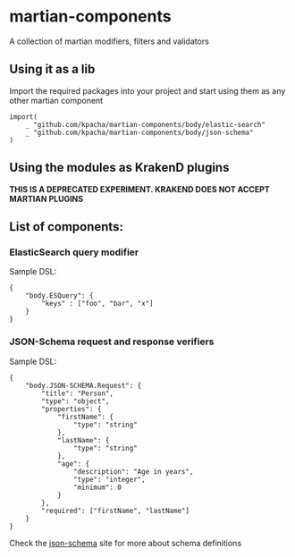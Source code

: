 # martian-components

A collection of martian modifiers, filters and validators

## Using it as a lib

Import the required packages into your project and start using them as any other martian component

	import(
		_ "github.com/kpacha/martian-components/body/elastic-search"
		_ "github.com/kpacha/martian-components/body/json-schema"
	)

## Using the modules as KrakenD plugins

**THIS IS A DEPRECATED EXPERIMENT. KRAKEND DOES NOT ACCEPT MARTIAN PLUGINS**

## List of components:

### ElasticSearch query modifier

Sample DSL:

	{
	    "body.ESQuery": {
	        "keys" : ["foo", "bar", "x"]
	    }
	}


### JSON-Schema request and response verifiers

Sample DSL:

	{
	    "body.JSON-SCHEMA.Request": {
	        "title": "Person",
	        "type": "object",
	        "properties": {
	            "firstName": {
	                "type": "string"
	            },
	            "lastName": {
	                "type": "string"
	            },
	            "age": {
	                "description": "Age in years",
	                "type": "integer",
	                "minimum": 0
	            }
	        },
	        "required": ["firstName", "lastName"]
	    }
	}

Check the [json-schema](http://json-schema.org/) site for more about schema definitions
